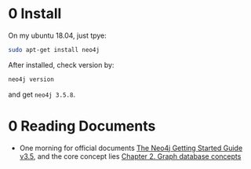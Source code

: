 # 0 Install
On my ubuntu 18.04, just tpye:
```bash
sudo apt-get install neo4j
```
After installed, check version by:
```bash
neo4j version
```
and get `neo4j 3.5.8`.

# 0 Reading Documents
* One morning for official documents <a href="https://neo4j.com/docs/getting-started/current/" target="_blank">The Neo4j Getting Started Guide v3.5</a>, and the core concept lies <a href="https://neo4j.com/docs/getting-started/current/graphdb-concepts/" target="_blank">Chapter 2. Graph database concepts</a> 
